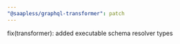 ```yaml
---
"@saapless/graphql-transformer": patch
---
```


fix(transformer): added executable schema resolver types
